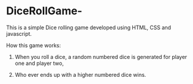 # DiceRollGame-
This is a simple Dice rolling game developed using HTML, CSS and javascript.

How this game works:

1. When you roll a dice, a random numbered dice is generated for player one and player two,

2. Who ever ends up with a higher numbered dice wins. 
